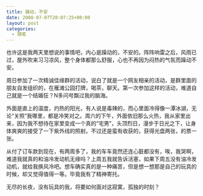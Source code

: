 ```yaml
---
title: 躁动，不安
date: 2008-07-07T20:07:25+00:00
layout: post
categories:
  - 随笔
---
```


也许这是我两天里想说的事情吧，内心是躁动的，不安的。阵阵响雷之后，风雨已过，屋外吹来习习凉风，整个身体都那么舒服，心也不再因为闷热的气氛而躁动不安。

周日参加了一次精诚佳缘群的活动，说白了就是一个网友相亲的活动，是群里面的朋友自发组织的，在雁滩公园打牌，喝茶，聊天。第一次参加这样的活动，难道自己就是一个结婚狂？N多问号飘过我的脑海。

外面是直上的温度，灼热的阳光，有人说是毒辣的，而心里面冷得像一潭冰湖，无论“关照”我哪里，都是冷笑对之。周六的下午，外面依旧那么火热，我从家里出来，因为我不想待在家里变成一个真的“宅男”，头顶烈日，漫步于日光之下，让身体爽爽的接受了一下紫外线的照射。不过还是蛮有收获的，获得光盘两张，的票一张。
<!--more-->
从付了订车款到现在，有两周多了，我的车车竟然还连心脏都没有，唉，我哭啊，难道我就真的和油冷发动机无缘吗？上周五我就告诉活塞，如果下周五没有油冷发动机，就给我换风冷吧。想车确实真的是一种痛苦，但是想一想那是自己的玩具的时候，却又觉得值得一等。毕竟我有了精神寄托。

无尽的长夜，没有玩具的我，将要如何面对这寂寞，孤独的时刻？